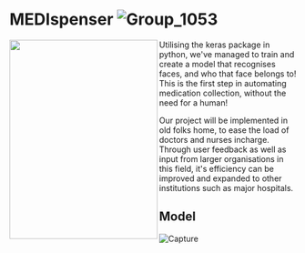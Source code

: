 # MEDIspenser ![Group_1053](https://user-images.githubusercontent.com/98690678/155866246-e18ea79e-2a23-4ac1-a961-5aeda305315f.png)

<img align="left" width="260" height="350" src="https://user-images.githubusercontent.com/98690678/155866257-b4cb2f2e-a7df-471e-8a05-bfee639366c2.png">

Utilising the keras package in python, we've managed to train and create a model that recognises faces, and who that face belongs to! This is the first step in automating medication collection, without the need for a human! 

Our project will be implemented in old folks home, to ease the load of doctors and nurses incharge. Through user feedback as well as input from larger organisations in this field, it's efficiency can be improved and expanded to other institutions such as major hospitals.


## Model

![Capture](https://user-images.githubusercontent.com/98690678/155871451-faada4c8-be97-448b-9116-0b7e01d0b660.PNG)
